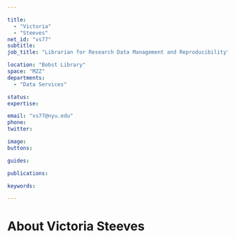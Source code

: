 ```yaml
---

title:
  - "Victoria"
  - "Steeves"
net_id: "vs77"
subtitle: 
job_title: "Librarian for Research Data Management and Reproducibility"

location: "Bobst Library"
space: "MZZ"
departments:
  - "Data Services"

status: 
expertise:

email: "vs77@nyu.edu"
phone: 
twitter: 

image: 
buttons:

guides:

publications:

keywords:

---
```


# About Victoria Steeves


